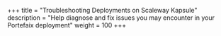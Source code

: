 +++
title = "Troubleshooting Deployments on Scaleway Kapsule"
description = "Help diagnose and fix issues you may encounter in your Portefaix deployment"
weight = 100
+++
